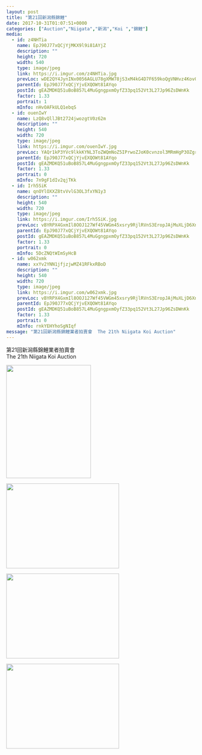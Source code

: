 ```yaml
---
layout: post
title: "第21回新潟縣錦鯉" 
date: 2017-10-31T01:07:51+0000 
categories: ["Auction","Niigata","新潟","Koi ","錦鯉"] 
media:
  - id: z4NHTia
    name: EpJ90J77xQCjYjMKX9l9i81AYjZ
    description: ""   
    height: 720
    width: 540
    type: image/jpeg
    link: https://i.imgur.com/z4NHTia.jpg
    prevLoc: wDE2QY4JynINx0056AGLU78gXMW78jS3xM4kG4D7F659koQgVNHvz4Kov0vGf14ExLwZRMiAm0OkqMg2SlRYXrmgp6HRzJYWprlKt4wY2B16OlSqM6nqzVL6cj7k2ljxpQuz5lMrBX06fXJn61j5yqH7qAoxyVYYunyg1nOA5DFXyy9vAG5rs5JngOOqBxhGPq96oqqoTkZqPm3oWGUEDoKxKqG6I04Y67RgYnSrPL82Wmz7H24QOABLlotplJOgXRrzukY
    parentId: EpJ90J77xQCjYjvEXQOWt81AYqo
    postId: gEAZMDKQ51uBoB857L4MuGgngpxmOyfZ33pq152Vt3L27Jp96ZsDWnKk
    factor: 1.33
    portrait: 1
    mInfo: nHvOAFkULQ1ebqS
  - id: ouenIwY
    name: LzQ8vQllJBt2724jwozgtV0z62m
    description: ""   
    height: 540
    width: 720
    type: image/jpeg
    link: https://i.imgur.com/ouenIwY.jpg
    prevLoc: YAQr1kP3YVc9lkkKYNL3ToZWQmNoZ5IPrwoZJoK0cvnzol3MRmHgP3OZgrgLTPGA5G1j0BIWMK87JpOgt89ZLg3vA3Uokym3ANp1ILDMvOZorOhQ492Q17Z9hY6xVr8RPrcz7gQQOk46i9EyEYJAXQIYv936wyRgh4pXY4VLv9s7RR1qvw4NH74PDrrw05TjME8xJKJyCQWG7qOmP7tKnlMq10DDu9Dor1kzZXiJjALj3KZ2tYEXM2Jrwqt4k8QkWQ0qF1X
    parentId: EpJ90J77xQCjYjvEXQOWt81AYqo
    postId: gEAZMDKQ51uBoB857L4MuGgngpxmOyfZ33pq152Vt3L27Jp96ZsDWnKk
    factor: 1.33
    portrait: 0
    mInfo: 7n9gF1dIv2qjTKk
  - id: Irh5SiK
    name: qnOYlOXXZ8tvVvlG3OL3fxYN1y3
    description: ""   
    height: 540
    width: 720
    type: image/jpeg
    link: https://i.imgur.com/Irh5SiK.jpg
    prevLoc: vBYRPX4GxmIl8OOJ127Wf45VWGm45xsry9RjlRVnS3EropJAjMuXLjD6XnXvIzBZoBKJRNcXkDLr8z7Nh7w3QOLXOwFXmxyANzgQUQg9M2kKWOhq4x6zzwzMF0GAlooRoYTLlpVGAww2T5mLqKQpxlfY5MGxVMmmhzvV8zqw9YT0VVWEM4xpuAL2NDD7g8tnkpG0Z404fAmlMBoW16C5ZR9EqgAGTjyJ269nXKslVPzj1xqZtKEoLR8E02S8VyLBEpXZTm8
    parentId: EpJ90J77xQCjYjvEXQOWt81AYqo
    postId: gEAZMDKQ51uBoB857L4MuGgngpxmOyfZ33pq152Vt3L27Jp96ZsDWnKk
    factor: 1.33
    portrait: 0
    mInfo: 5DcZNQtWImSyHcB
  - id: w062xmk
    name: xxYv2YNN1jfjzjwMZ41RFkxRBoD
    description: ""   
    height: 540
    width: 720
    type: image/jpeg
    link: https://i.imgur.com/w062xmk.jpg
    prevLoc: vBYRPX4GxmIl8OOJ127Wf45VWGm45xsry9RjlRVnS3EropJAjMuXLjD6XnXvIzBZoBKJRNcXkDLr8z7Nh7w3DGL6m4fX3AEW0P9mhQg9M2kKW2iq4x6zzwzMF0APg9L7mMSLlKLx4Kv4U5LnzGQnZzIYoXrD4ERxszvV8zqw9YT0VVWEM4xpuAL2NDD7JKUzgJQPXWl0Sp02DBk0AYiNxMzZg7QOsPlOxjvoQxC0ApKl8VKWT0A9KKv4AkH8VzrD09rMUmK
    parentId: EpJ90J77xQCjYjvEXQOWt81AYqo
    postId: gEAZMDKQ51uBoB857L4MuGgngpxmOyfZ33pq152Vt3L27Jp96ZsDWnKk
    factor: 1.33
    portrait: 0
    mInfo: rnkYEHYhoSgNIqf
message: "第21回新潟縣錦鯉業者拍賣會  The 21th Niigata Koi Auction"
---
```


第21回新潟縣錦鯉業者拍賣會  
The 21th Niigata Koi Auction


[//]: #media:  
<a href="https://i.imgur.com/z4NHTia.jpg"><img src="https://i.imgur.com/z4NHTia.jpg" height="300" width="225" /></a> 
  

<a href="https://i.imgur.com/ouenIwY.jpg"><img src="https://i.imgur.com/ouenIwY.jpg" height="225" width="300" /></a> 
  

<a href="https://i.imgur.com/Irh5SiK.jpg"><img src="https://i.imgur.com/Irh5SiK.jpg" height="225" width="300" /></a> 
  

<a href="https://i.imgur.com/w062xmk.jpg"><img src="https://i.imgur.com/w062xmk.jpg" height="225" width="300" /></a> 
 
